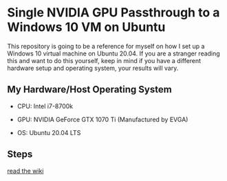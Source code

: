 # Single NVIDIA GPU Passthrough to a Windows 10 VM on Ubuntu

This repository is going to be a reference for myself on how I set up a Windows 10 virtual machine on Ubuntu 20.04. 
If you are a stranger reading this and want to do this yourself, keep in mind if you have a different hardware setup and operating system, 
your results will vary.

## My Hardware/Host Operating System

- CPU: Intel i7-8700k

- GPU: NVIDIA GeForce GTX 1070 Ti (Manufactured by EVGA)

- OS:  Ubuntu 20.04 LTS

## Steps

[read the wiki]()
